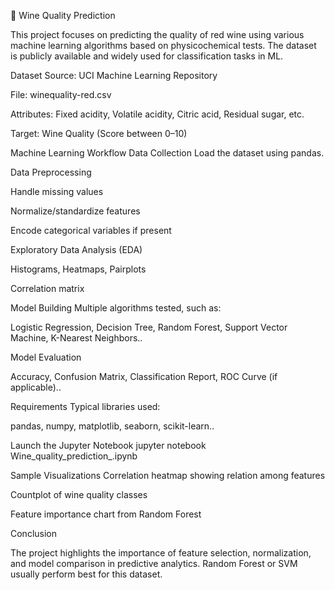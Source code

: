 

🍷 Wine Quality Prediction

This project focuses on predicting the quality of red wine using various machine learning algorithms based on physicochemical tests. The dataset is publicly available and widely used for classification tasks in ML.


 Dataset
Source: UCI Machine Learning Repository


File: winequality-red.csv


Attributes: Fixed acidity, Volatile acidity, Citric acid, Residual sugar, etc.


Target: Wine Quality (Score between 0–10)



Machine Learning Workflow
Data Collection
Load the dataset using pandas.

Data Preprocessing

Handle missing values

Normalize/standardize features

Encode categorical variables if present


Exploratory Data Analysis (EDA)

Histograms, Heatmaps, Pairplots

Correlation matrix


Model Building
Multiple algorithms tested, such as:

Logistic Regression,
Decision Tree,
Random Forest,
Support Vector Machine,
K-Nearest Neighbors..


Model Evaluation

Accuracy,
Confusion Matrix,
Classification Report,
ROC Curve (if applicable)..


 Requirements
Typical libraries used:

pandas,
numpy,
matplotlib,
seaborn,
scikit-learn..



Launch the Jupyter Notebook
jupyter notebook Wine_quality_prediction_.ipynb


Sample Visualizations
Correlation heatmap showing relation among features


Countplot of wine quality classes


Feature importance chart from Random Forest

Conclusion

The project highlights the importance of feature selection, normalization, and model comparison in predictive analytics. Random Forest or SVM usually perform best for this dataset.
